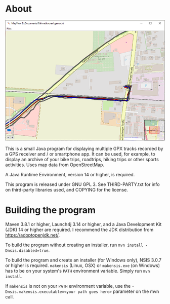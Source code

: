 # About

![Screenshot](https://github.com/Taschi120/bulkgpxviewer/blob/master/github-resources/screenshot_01.png?raw=true)

This is a small Java program for displaying multiple GPX tracks recorded by a GPS receiver and / or smartphone app. It can be used, for example, to display an archive of your bike trips, roadtrips, hiking trips or other sports activities. Uses map data from OpenStreetMap.

A Java Runtime Environment, version 14 or higher, is required.

This program is released under GNU GPL 3. See THIRD-PARTY.txt for info on third-party libraries used, and COPYING for the license.

# Building the program

Maven 3.8.1 or higher, Launch4j 3.14 or higher, and a Java Development Kit (JDK) 14 or higher are required. I recommend the JDK distribution from https://adoptopenjdk.net/.

To build the program without creating an installer, run `mvn install -Dnsis.disabled=true`.

To build the program and create an installer (for Windows only), NSIS 3.0.7 or higher is required. `makensis` (Linux, OSX) or `makensis.exe` (on Windows) has to be on your system's `PATH` environment variable. Simply run `mvn install`.

If `makensis` is not on your `PATH` environment variable, use the `-Dnsis.makensis.executable=<your path goes here>` parameter on the mvn call.